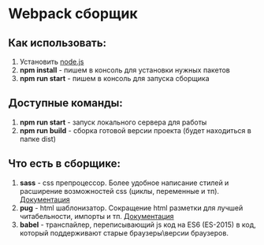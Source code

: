 <h1>Webpack сборщик</h1>

<h2>Как использовать:</h2>
<ol>
	<li>Установить <a target="_blank" href="https://nodejs.org">node.js</a></li>
	<li><b>npm install</b> - пишем в консоль для установки нужных пакетов</li>
	<li><b>npm run start</b> - пишем в консоль для запуска сборщика</li>
</ol>

<h2>Доступные команды:</h2>
<ol>
	<li><b>npm run start</b> - запуск локального сервера для работы</li>
	<li><b>npm run build</b> - сборка готовой версии проекта (будет находиться в папке dist)</li>
</ol>

<h2>Что есть в сборщике:</h2>
<ol>
	<li><b>sass</b> - css препроцессор. Более удобное написание стилей и расширение возможностей css (циклы, переменные и тп). 
		<a target="_blank" href="https://sass-scss.ru/guide/">Документация</a>
	</li>
	<li><b>pug</b> - html шаблонизатор. Сокращение html разметки для лучшей читабельности, импорты и тп. 
		<a target="_blank" href="https://pugjs.org/api/getting-started.html">Документация</a>
	</li>
	<li><b>babel</b> - транспайлер, переписывающий js код на ES6 (ES-2015) в код, который поддерживают старые браузеры\версии браузеров.</li>
</ol>
